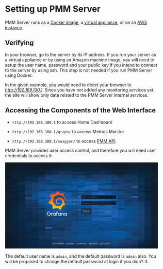 # Setting up PMM Server

PMM Server runs as a [Docker image](docker/), a [virtual appliance](virtual-appliance/), or on an [AWS instance](aws/).

## Verifying

In your browser, go to the server by its IP address. If you run your server as a
virtual appliance or by using an Amazon machine image, you will need to setup
the user name, password and your public key if you intend to connect to the
server by using ssh. This step is not needed if you run PMM Server using
Docker.

In the given example, you would need to direct your browser to
*http://192.168.100.1*. Since you have not added any monitoring services yet,
the site will show only data related to the PMM Server internal services.

## Accessing the Components of the Web Interface

* `http://192.168.100.1` to access Home Dashboard

* `http://192.168.100.1/graph/` to access Metrics Monitor

* `http://192.168.100.1/swagger/` to access [PMM API](/details/api/).

PMM Server provides user access control, and therefore you will need
user credentials to access it:

![image](../../_images/PMM_Login.jpg)

The default user name is `admin`, and the default password is `admin` also.
You will be proposed to change the default password at login if you didn’t it.
